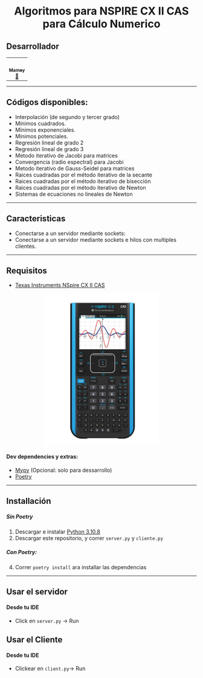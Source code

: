 <p align="center">
    <h1 align="center"/> Algoritmos para NSPIRE CX II CAS para Cálculo Numerico </h1>
</p>


## Desarrollador
<table align="center">
<tbody>
<tr>
<td align="center"><a href="https://github.com/ImMamey" rel="nofollow"><img src="https://avatars.githubusercontent.com/u/32584037?v=4" width="150px;" alt="" style="max-width:100%;"><br><sub><b>Mamey</b></sub></a><br><a href="https://github.com/ImMamey/Practica-5-DDNS/commits?author=ImMamey" title="Commits"><g-emoji class="g-emoji" alias="book" fallback-src="https://github.githubassets.com/images/icons/emoji/unicode/1f4d6.png">📖</g-emoji></a></td>
</tr>
</tbody>
</table>

---


## Códigos disponibles:
* Interpolación (de segundo y tercer grado)
* Mínimos cuadrados.
* Mínimos exponenciales.
* Mínimos potenciales.
* Regresión lineal de grado 2
* Regresión lineal de grado 3
* Metodo iterativo de Jacobi para matrices
* Convergencia (radio espectral) para Jacobi
* Metodo iterativo de Gauss-Seidel para matrices
* Raices cuadradas por el método iterativo de la secante
* Raices cuadradas por el método iterativo de bisección
* Raices cuadradas por el método iterativo de Newton
* Sistemas de ecuaciones no lineales de Newton



---
## Caracteristicas
* Conectarse a un servidor mediante sockets:
* Conectarse a un servidor mediante sockets e hilos con multiples clientes.

---


## Requisitos
* [Texas Instruments NSpire CX II CAS](https://education.ti.com/en/products/calculators/graphing-calculators/ti-nspire-cx-ii-cx-ii-cas)
<p align="center">
    <img src="resources\images\61c8jg5GogL.jpg" title="calculator" width="300">
</p>


#### Dev dependencies y extras:
* [Mypy](http://mypy-lang.org/) (Opcional: solo para dessarrollo)
* [Poetry](https://python-poetry.org/)
---
## Installación

##### Sin Poetry 
1. Descargar e instalar [Python 3.10.8](https://www.python.org/downloads/)
2. Descargar este repositorio, y correr `server.py` y `cliente.py`

##### Con Poetry:
4. Correr `poetry install` ara installar las dependencias
---

## Usar el servidor
#### Desde tu IDE
* Click en `server.py` -> Run

## Usar el Cliente
#### Desde tu IDE
* Clickear en `client.py`-> Run

